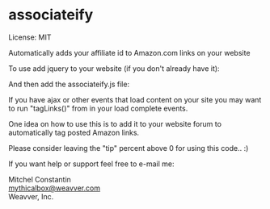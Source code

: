 associateify
============
License: MIT

Automatically adds your affiliate id to Amazon.com links on your website

To use add jquery to your website (if you don't already have it):
     <script type="text/javascript" src="jquery-1.9.1.min.js"></script>

And then add the associateify.js file:

<script type="text/javascript" src="associateify.js"></script>


If you have ajax or other events that load content on your site you may want to run "tagLinks()" from in your load complete events.


One idea on how to use this is to add it to your website forum to automatically tag posted Amazon links.
 
Please consider leaving the "tip" percent above 0 for using this code.. :)


If you want help or support feel free to e-mail me:

Mitchel Constantin  
mythicalbox@weavver.com  
Weavver, Inc.  
